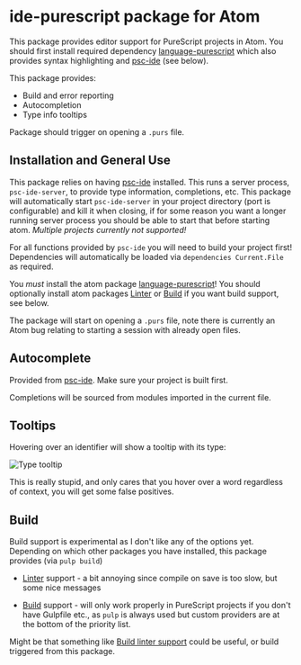 # ide-purescript package for Atom

This package provides editor support for PureScript projects in Atom. You should
first install required dependency [language-purescript](https://atom.io/packages/language-purescript)
which also provides syntax highlighting and [psc-ide](https://github.com/kRITZCREEK/psc-ide) (see below).

This package provides:
  * Build and error reporting
  * Autocompletion
  * Type info tooltips

Package should trigger on opening a `.purs` file.

## Installation and General Use

This package relies on having [psc-ide](https://github.com/kRITZCREEK/psc-ide) installed.
This runs a server process, `psc-ide-server`, to provide type information, completions,
etc. This package will automatically start `psc-ide-server` in your project
directory (port is configurable) and kill it when closing, if for some reason
you want a longer running server process you should be able to start that before
starting atom. *Multiple projects currently not supported!*

For all functions provided by `psc-ide` you will need to build your project first!
Dependencies will automatically be loaded via `dependencies Current.File` as
required.

You *must* install the atom package [language-purescript](https://atom.io/packages/language-purescript)!
You should optionally install atom packages [Linter](https://github.com/AtomLinter/Linter)
or [Build](https://atom.io/packages/build) if you want build support, see below.

The package will start on opening a `.purs` file, note there is currently an Atom bug
relating to starting a session with already open files.

## Autocomplete

Provided from [psc-ide](https://github.com/kRITZCREEK/psc-ide). Make sure
your project is built first.

Completions will be sourced from modules imported in the current file.

## Tooltips

Hovering over an identifier will show a tooltip with its type:

![Type tooltip](http://nwolverson.github.io/atom-ide-purescript/assets/type-tooltip.png)

This is really stupid, and only cares that you hover over a word regardless of context, you will get some false positives.

## Build

Build support is experimental as I don't like any of the options yet. Depending on
which other packages you have installed, this package provides (via `pulp build`)

  * [Linter](https://github.com/AtomLinter/Linter) support - a bit annoying since
  compile on save is too slow, but some nice messages

  * [Build](https://atom.io/packages/build) support - will only work properly in
  PureScript projects if you don't have Gulpfile etc., as `pulp` is always used
  but custom providers are at the bottom of the priority list.

Might be that something like [Build linter support](https://github.com/noseglid/atom-build/pull/117) could
be useful, or build triggered from this package.
